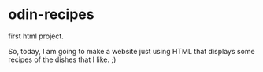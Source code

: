 # odin-recipes
first html project.

So, today, I am going to make a website just using HTML that displays some recipes of the dishes that I like. ;)